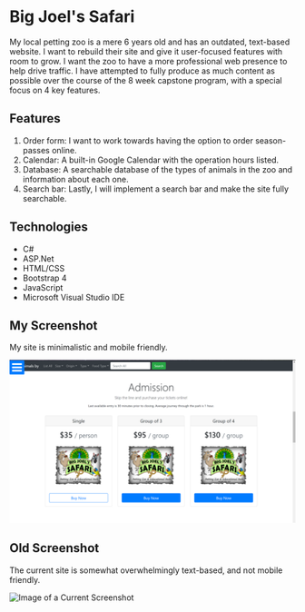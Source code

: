 # Big Joel's Safari

My local petting zoo is a mere 6 years old and has an outdated, text-based website. 
I want to rebuild their site and give it user-focused features with room to grow. 
I want the zoo to have a more professional web presence to help drive traffic. 
I have attempted to fully produce as much content as possible over the course of the 
8 week capstone program, with a special focus on 4 key features.

## Features

1. Order form: I want to work towards having the option to order season-passes online.
1. Calendar: A built-in Google Calendar with the operation hours listed.
1. Database: A searchable database of the types of animals in the zoo and information about each one.
1. Search bar: Lastly, I will implement a search bar and make the site fully searchable.

## Technologies

- C#
- ASP.Net
- HTML/CSS
- Bootstrap 4
- JavaScript
- Microsoft Visual Studio IDE

## My Screenshot

My site is minimalistic and mobile friendly.

![Image of a Screenshot of my page](https://github.com/JessicaNations/BigJoelSafari/blob/master/screenshot.png)

## Old Screenshot

The current site is somewhat overwhelmingly text-based, and not mobile friendly.

![Image of a Current Screenshot](https://github.com/JessicaNations/BigJoelSafari/blob/master/oldscreenshot.png)

